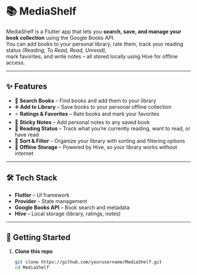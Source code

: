 # 📚 MediaShelf  

MediaShelf is a Flutter app that lets you **search, save, and manage your book collection** using the Google Books API.  
You can add books to your personal library, rate them, track your reading status *(Reading, To Read, Read, Unread)*,  
mark favorites, and write notes – all stored locally using Hive for offline access.  

---

## ✨ Features  

- 🔎 **Search Books** – Find books and add them to your library  
- ➕ **Add to Library** – Save books to your personal offline collection  
- ⭐ **Ratings & Favorites** – Rate books and mark your favorites  
- 📝 **Sticky Notes** – Add personal notes to any saved book  
- 📖 **Reading Status** – Track what you’re currently reading, want to read, or have read  
- 🔄 **Sort & Filter** – Organize your library with sorting and filtering options  
- 💾 **Offline Storage** – Powered by Hive, so your library works without internet  

---

## 🛠️ Tech Stack  

- **Flutter** – UI framework  
- **Provider** – State management  
- **Google Books API** – Book search and metadata  
- **Hive** – Local storage (library, ratings, notes)  

---

## 🚀 Getting Started  

1. **Clone this repo**  
   ```bash
   git clone https://github.com/yourusername/MediaShelf.git
   cd MediaShelf
